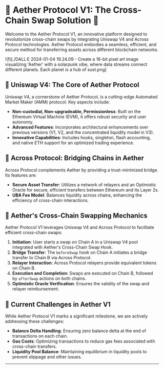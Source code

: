 # 🌌 Aether Protocol V1: The Cross-Chain Swap Solution 🌌

Welcome to the Aether Protocol V1, an innovative platform designed to revolutionize cross-chain swaps by integrating Uniswap V4 and Across Protocol technologies. Aether Protocol embodies a seamless, efficient, and secure method for transferring assets across different blockchain networks.

!(f)[./DALL·E 2024-01-04 19.24.09 - Create a 16-bit pixel art image visualizing 'Aether' with a solarpunk vibe, where data streams connect different planets. Each planet is a hub of sust.png]

## 🦄 Uniswap V4: The Core of Aether Protocol
Uniswap V4, a cornerstone of Aether Protocol, is a cutting-edge Automated Market Maker (AMM) protocol. Key aspects include:
- **Non-custodial, Non-upgradeable, Permissionless**: Built on the Ethereum Virtual Machine (EVM), it offers robust security and user autonomy.
- **Advanced Features**: Incorporates architectural enhancements over previous versions (V1, V2, and the concentrated liquidity model in V3).
- **Innovative Capabilities**: Includes hooks, singleton, flash accounting, and native ETH support for an optimized trading experience.

## 🌉 Across Protocol: Bridging Chains in Aether
Across Protocol complements Aether by providing a trust-minimized bridge. Its features are:
- **Secure Asset Transfer**: Utilizes a network of relayers and an Optimistic Oracle for secure, efficient transfers between Ethereum and its Layer 2s.
- **UBA Fee Model**: Balances liquidity across chains, enhancing the efficiency of cross-chain interactions.

## 🔀 Aether's Cross-Chain Swapping Mechanics
Aether Protocol V1 leverages Uniswap V4 and Across Protocol to facilitate efficient cross-chain swaps:
1. **Initiation**: User starts a swap on Chain A in a Uniswap V4 pool integrated with Aether's Cross-Chain Swap Hook.
2. **Bridge Transfer**: The `beforeSwap` hook on Chain A initiates a bridge transfer to Chain B via Across Protocol.
3. **Relayer Interaction**: Across Protocol relayers provide equivalent tokens on Chain B.
4. **Execution and Completion**: Swaps are executed on Chain B, followed by `afterSwap` actions on both chains.
5. **Optimistic Oracle Verification**: Ensures the validity of the swap and relayer reimbursement.

## 🚩 Current Challenges in Aether V1
While Aether Protocol V1 marks a significant milestone, we are actively addressing these challenges:
- **Balance Delta Handling**: Ensuring zero balance delta at the end of transactions on each chain.
- **Gas Costs**: Optimizing transactions to reduce gas fees associated with cross-chain transfers.
- **Liquidity Pool Balance**: Maintaining equilibrium in liquidity pools to prevent slippage and other issues.

---
